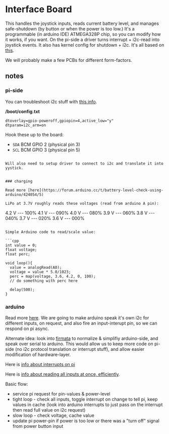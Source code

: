 # Interface Board

This handles the joystick inputs, reads current battery level, and manages safe-shutdown (by button or when the power is too low.) It's a programmable (in arduino IDE) ATMEGA328P chip, so you can modify how it works, if you want. On the pi-side a driver turns interrupt + i2c-read into joystick events. It also has kernel config for shutdown + i2c. It's all based on [this](https://github.com/piloChambert/RPI-I2C-Joystick).

We will probably make a few PCBs for different form-factors.

## notes

### pi-side

You can troubleshoot i2c stuff with [this info](https://www.abelectronics.co.uk/kb/article/1092/i2c-part-3---i-c-tools-in-linux).

**/boot/config.txt**

```
dtoverlay=gpio-poweroff,gpiopin=4,active_low="y"
dtparam=i2c_arm=on
```

Hook these up to the board:

- `SDA` BCM GPIO 2 (physical pin 3)
- `SCL` BCM GPIO 3 (physical pin 5)
```

Will also need to setup driver to connect to i2c and translate it into yystick.


### charging

Read more [here](https://forum.arduino.cc/t/battery-level-check-using-arduino/424054/5)

LiPo at 3.7V roughly reads these voltages (read from arduino A pin):

```
4.2 V --- 100%
4.1 V --- 090%
4.0 V --- 080%
3.9 V --- 060%
3.8 V --- 040%
3.7 V --- 020%
3.6 V --- 000%
```

Simple Arduino code to read/scale value:

```cpp
int value = 0;
float voltage;
float perc;

void loop(){
  value = analogRead(A0);
  voltage = value * 5.0/1023;
  perc = map(voltage, 3.6, 4.2, 0, 100);
  // do something with perc here
  
  delay(500);
}
```

### arduino

Read more [here](https://www.arduino.cc/en/Tutorial/LibraryExamples/MasterWriter). We are going to make arduino speak it's own i2c for different inputs, on request, and also fire an input-interupt pin, so we can respond on pi async.

Alternate idea: look into [firmata](https://www.arduino.cc/en/reference/firmata) to normalize & simplifiy arduino-side, and speak over serial to arduino. This would allow us to keep more code on pi-side (no i2c protocol translation or interrupt stuff), and allow easier modification of hardware-layer.

Here is [info about interrupts on pi](https://roboticsbackend.com/raspberry-pi-gpio-interrupts-tutorial/)

Here is [info about reading all inputs at once, efficiently](https://forum.arduino.cc/t/read-all-digital-input-in-arduino-once-time-and-sent-theme-to-serial/277860/3).

Basic flow:

- service pi request for pin-values & power-level
- tight loop - check all inputs, toggle interrupt on change to tell pi, keep values in cache (look into arduino interrupts to just pass on the interrupt then read full value on i2c request) 
- slow loop - check voltage, cache value
- update pi power-pin if power is too low or there was a "turn off" signal from power button input

